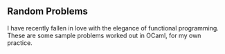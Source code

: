 Random Problems
---------------

I have recently fallen in love with the elegance of functional programming. These are some sample problems worked out in OCaml, for my own practice.
